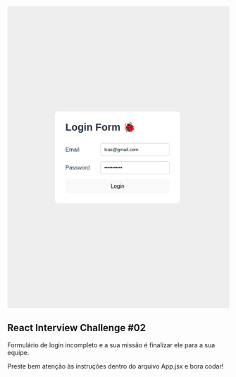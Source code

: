 

![img](./form.png)




## React Interview Challenge #02

Formulário de login incompleto e a sua missão é finalizar ele para a sua equipe.

Preste bem atenção às instruções dentro do arquivo App.jsx e bora codar!
